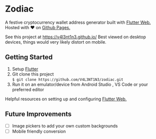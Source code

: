 # Zodiac

A festive cryptocurrency wallet address generator built with [Flutter Web.](https://flutter.dev/) Hosted with ♥ on [Github Pages.](https://v4l3nt1n3.github.io/#/)  

See this project at https://v4l3nt1n3.github.io/ Best viewed on desktop devices, things would very likely distort on mobile. 

## Getting Started
1. Setup [Flutter](https://flutter.dev/docs/get-started/install)
2. Git clone this project  
`$ git clone https://github.com/V4L3NT1N3/zodiac.git`
3. Run it on an emulator/device from Android Studio , VS Code or your preferred editor

Helpful resources on setting up and configuring [Flutter Web.](https://flutter.dev/docs/get-started/web) 

## Future Improvements 
- [ ] Image pickers to add your own custom backgrounds
- [ ] Mobile friendly conversion 

